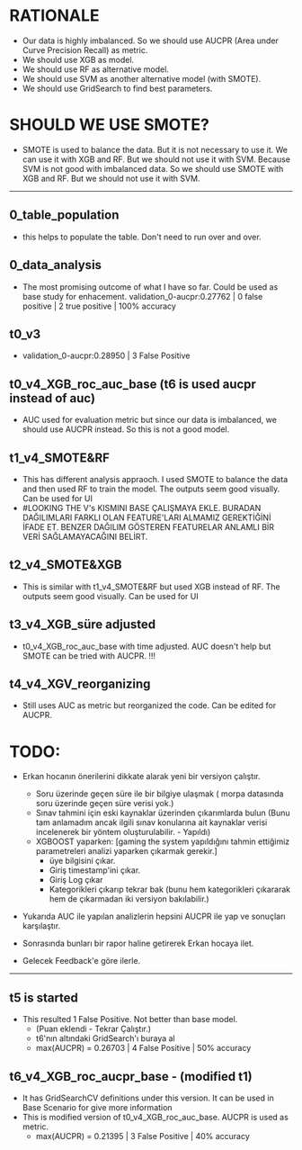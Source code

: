 # RATIONALE

- Our data is highly imbalanced. So we should use AUCPR (Area under Curve Precision Recall) as metric.
- We should use XGB as model.
- We should use RF as alternative model.
- We should use SVM as another alternative model (with SMOTE).
- We should use GridSearch to find best parameters.

# SHOULD WE USE SMOTE?

- SMOTE is used to balance the data. But it is not necessary to use it. We can use it with XGB and RF. But we should not use it with SVM. Because SVM is not good with imbalanced data. So we should use SMOTE with XGB and RF. But we should not use it with SVM.

---

## 0_table_population

- this helps to populate the table. Don't need to run over and over.

## 0_data_analysis

- The most promising outcome of what I have so far. Could be used as base study for enhacement.
  validation_0-aucpr:0.27762 | 0 false positive | 2 true positive | 100% accuracy

## t0_v3

- validation_0-aucpr:0.28950 | 3 False Positive

## t0_v4_XGB_roc_auc_base (t6 is used aucpr instead of auc)

- AUC used for evaluation metric but since our data is imbalanced, we should use AUCPR instead. So this is not a good model.

## t1_v4_SMOTE&RF

- This has different analysis appraoch. I used SMOTE to balance the data and then used RF to train the model. The outputs seem good visually. Can be used for UI
- #LOOKING THE V's KISMINI BASE ÇALIŞMAYA EKLE. BURADAN DAĞILIMLARI FARKLI OLAN FEATURE'LARI ALMAMIZ GEREKTİĞİNİ İFADE ET. BENZER DAĞILIM GÖSTEREN FEATURELAR ANLAMLI BİR VERİ SAĞLAMAYACAĞINI BELİRT.

## t2_v4_SMOTE&XGB

- This is similar with t1_v4_SMOTE&RF but used XGB instead of RF. The outputs seem good visually. Can be used for UI

## t3_v4_XGB_süre adjusted

- t0_v4_XGB_roc_auc_base with time adjusted. AUC doesn't help but SMOTE can be tried with AUCPR. !!!

## t4_v4_XGV_reorganizing

- Still uses AUC as metric but reorganized the code. Can be edited for AUCPR.

# TODO:

- Erkan hocanın önerilerini dikkate alarak yeni bir versiyon çalıştır.

  - Soru üzerinde geçen süre ile bir bilgiye ulaşmak ( morpa datasında soru üzerinde geçen süre verisi yok.)
  - Sınav tahmini için eski kaynaklar üzerinden çıkarımlarda bulun (Bunu tam anlamadım ancak ilgili sınav konularına ait kaynaklar verisi incelenerek bir yöntem oluşturulabilir. - Yapıldı)
  - XGBOOST yaparken: [gaming the system yapıldığını tahmin ettiğimiz parametreleri analizi yaparken çıkarmak gerekir.]
    - üye bilgisini çıkar.
    - Giriş timestamp'ini çıkar.
    - Giriş Log çıkar
    - Kategorikleri çıkarıp tekrar bak (bunu hem kategorikleri çıkararak hem de çıkarmadan iki versiyon bakılabilir.)

- Yukarıda AUC ile yapılan analizlerin hepsini AUCPR ile yap ve sonuçları karşılaştır.
- Sonrasında bunları bir rapor haline getirerek Erkan hocaya ilet.
- Gelecek Feedback'e göre ilerle.

---

## t5 is started

- This resulted 1 False Positive. Not better than base model.
  - (Puan eklendi - Tekrar Çalıştır.)
  - t6'nın altındaki GridSearch'ı buraya al
  - max(AUCPR) = 0.26703 | 4 False Positive | 50% accuracy

## t6_v4_XGB_roc_aucpr_base - (modified t1)

- It has GridSearchCV definitions under this version. It can be used in Base Scenario for give more information
- This is modified version of t0_v4_XGB_roc_auc_base. AUCPR is used as metric.
  - max(AUCPR) = 0.21395 | 3 False Positive | 40% accuracy
